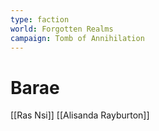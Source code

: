 ```yaml
---
type: faction
world: Forgotten Realms
campaign: Tomb of Annihilation
---
```


# Barae

[[Ras Nsi]]
[[Alisanda Rayburton]]